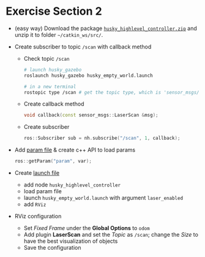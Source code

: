 # Exercise Section 2

- (easy way) Download the package [`husky_highlevel_controller.zip`](https://ethz.ch/content/dam/ethz/special-interest/mavt/robotics-n-intelligent-systems/rsl-dam/ROS2019/husky_highlevel_controller.zip) and unzip it to folder `~/catkin_ws/src/`.

- Create subscriber to topic `/scan` with callback method
  - Check topic `/scan`
    ```sh
    # launch husky_gazebo
    roslaunch husky_gazebo husky_empty_world.launch
  
    # in a new terminal
    rostopic type /scan # get the topic type, which is 'sensor_msgs/LaserScan'
    ```
  - Create callback method
    ```cpp
    void callback(const sensor_msgs::LaserScan &msg);
    ```
  - Create subscriber
    ```cpp
    ros::Subscriber sub = nh.subscribe("/scan", 1, callback);
    ```
- Add [param file](husky_highlevel_controller/config/default.yaml) & create c++ API to load params
  ```cpp
  ros::getParam("param", var);
  ```
- Create [launch file](husky_highlevel_controller/launch/husky_controller.launch) 
  - add node `husky_highlevel_controller`
  - load param file
  - launch `husky_empty_world.launch` with argument `laser_enabled`
  - add `RViz`
- RViz configuration
  - Set _Fixed Frame_ under the __Global Options__ to `odom`
  - Add plugin __LaserScan__ and set the _Topic_ as `/scan`; change the _Size_ to have the best visualization of objects
  - Save the configuration
